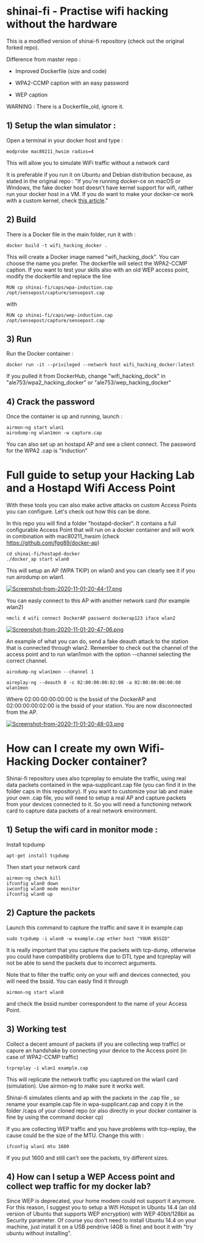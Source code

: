 # shinai-fi - Practise wifi hacking without the hardware

This is a modified version of shinai-fi repository (check out the original forked repo).

Difference from master repo :

- Improved Dockerfile (size and code)

- WPA2-CCMP caption with an easy password

- WEP caption

WARNING : There is a Dockerfile_old, ignore it.

## 1) Setup the wlan simulator :

Open a terminal in your docker host and type :
```
modprobe mac80211_hwsim radios=4

```
This will allow you to simulate WiFi traffic without a network card



It is preferable if you run it on Ubuntu and Debian distribution because, as stated in the original repo : 
"If you're running docker-ce on macOS or Windows, the fake docker host doesn't have kernel support for wifi, rather run your docker host in a VM. If you do want to make your docker-ce work with a custom kernel, check [this article](https://medium.com/@notsinge/making-your-own-linuxkit-with-docker-for-mac-5c1234170fb1)."

## 2) Build

There is a Docker file in the main folder, run it with :
```
docker build -t wifi_hacking_docker .
```
This will create a Docker image named "wifi_hacking_dock". You can choose the name you prefer.
The dockerfile will select the WPA2-CCMP caption. If you want to test your skills also with an old WEP access point, modify the dockerfile and replace the line
```
RUN cp shinai-fi/caps/wpa-induction.cap /opt/sensepost/capture/sensepost.cap
```
with
```
RUN cp shinai-fi/caps/wep-induction.cap /opt/sensepost/capture/sensepost.cap
```

## 3) Run

Run the Docker container :

```
docker run -it --privileged --network host wifi_hacking_docker:latest
```

If you pulled it from DockerHub, change "wifi_hacking_dock" in "ale753/wpa2_hacking_docker" or "ale753/wep_hacking_docker"

## 4) Crack the password

Once the container is up and running, launch :

```
airmon-ng start wlan1
airodump-ng wlan1mon -w capture.cap
```

You can also set up an hostapd AP and see a client connect.
The password for the WPA2 .cap is "Induction"

# Full guide to setup your Hacking Lab and a Hostapd Wifi Access Point

With these tools you can also make active attacks on custom Access Points you can configure. Let's check out how this can be done.

In this repo you will find a folder "hostapd-docker". It contains a full configurable Access Point that will run on a docker container and will work in combination with mac80211_hwsim (check https://github.com/fgg89/docker-ap)

```
cd shinai-fi/hostapd-docker
./docker_ap start wlan0
```
This will setup an AP (WPA TKIP) on wlan0 and you can clearly see it if you run airodump on wlan1.

[![Screenshot-from-2020-11-01-20-44-17.png](https://i.postimg.cc/SR4bW2Xj/Screenshot-from-2020-11-01-20-44-17.png)](https://postimg.cc/R6gYm0Lz)

You can easly connect to this AP with another network card (for example wlan2)

```
nmcli d wifi connect DockerAP password dockerap123 iface wlan2
```
[![Screenshot-from-2020-11-01-20-47-06.png](https://i.postimg.cc/tCfDw05N/Screenshot-from-2020-11-01-20-47-06.png)](https://postimg.cc/QHQpKyvF)

An example of what you can do, send a fake deauth attack to the station that is connected through wlan2.
Remember to check out the channel of the access point and to run wlan1mon with the option --channel selecting the correct channel.

```
airodump-ng wlan1mon --channel 1
```
```
aireplay-ng --deauth 0 -c 02:00:00:00:02:00 -a 02:00:00:00:00:00 wlan1mon
```
Where 02:00:00:00:00:00 is the bssid of the DockerAP and 02:00:00:00:02:00 is the bssid of your station. You are now disconnected from the AP.

[![Screenshot-from-2020-11-01-20-48-03.png](https://i.postimg.cc/HWr62s0k/Screenshot-from-2020-11-01-20-48-03.png)](https://postimg.cc/t7HdRbmK)



# How can I create my own Wifi-Hacking Docker container?

Shinai-fi repository uses also tcpreplay to emulate the traffic, using real data packets contained in the wpa-supplicant.cap file (you can find it in the folder caps in this repository). If you want to customize your lab and make your own .cap file, you will need to setup a real AP and capture packets from your devices connected to it. So you will need a functioning network card to capture data packets of a real network environment.

## 1) Setup the wifi card in monitor mode :
Install tcpdump
```
apt-get install tcpdump
```

Then start your network card
```
airmon-ng check kill
ifconfig wlan0 down
iwconfig wlan0 mode monitor
ifconfig wlan0 up
```
## 2) Capture the packets

Launch this command to capture the traffic and save it in example.cap

```
sudo tcpdump -i wlan0 -w example.cap ether host "YOUR BSSID"
```
It is really important that you capture the packets with tcp-dump, otherwise you could have compatibility problems due to DTL type and tcpreplay will not be able to send the packets due to incorrect arguments.

Note that to filter the traffic only on your wifi and devices connected, you will need the bssid. You can easly find it through

```
airmon-ng start wlan0 
```
and check the bssid number correspondent to the name of your Access Point.

## 3) Working test

Collect a decent amount of packets (if you are collecting wep traffic) or capure an handshake by connecting your device to the Access point (in case of WPA2-CCMP traffic)

```
tcpreplay -i wlan1 example.cap

```
This will replicate the network traffic you captured on the wlan1 card (simulation). Use airmon-ng to make sure it works well.

Shinai-fi simulates clients and ap with the packets in the .cap file , so rename your example.cap file in wpa-supplicant.cap and copy it in the folder /caps of your cloned repo (or also directly in your docker container is fine by using the command docker cp)

If you are collecting WEP traffic and you have problems with tcp-replay, the cause could be the size of the MTU. Change this with :
```
ifconfig wlan1 mtu 1600

```
If you put 1600 and still can't see the packets, try different sizes.

## 4) How can I setup a WEP Access point and collect wep traffic for my docker lab?

Since WEP is deprecated, your home modem could not support it anymore. For this reason, I suggest you to setup a Wifi Hotspot in Ubuntu 14.4 (an old version of Ubuntu that supports WEP encryption) with WEP 40bit/128bit as Security parameter. Of course you don't need to install Ubuntu 14.4 on your machine, just install it on a USB pendrive (4GB is fine) and boot it with "try ubuntu without installing".







